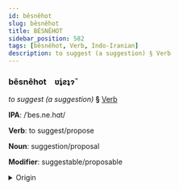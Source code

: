 ```yaml
---
id: bêsnêhot
slug: bêsnêhot
title: BÊSNÊHOT
sidebar_position: 582
tags: [bêsnêhot, Verb, Indo-Iranian]
description: to suggest (a suggestion) § Verb
---
```


### bêsnêhot&emsp;<span kind="abugida">ʋ́ʇƨʇɂ̆</span>

*to suggest (a suggestion)* **§** [Verb](../../tags/Verb)

**IPA**: /ˈbes.ne.hɑt/

**Verb**: to suggest/propose

**Noun**: suggestion/proposal

**Modifier**: suggestable/proposable

<details>
    <summary>Origin</summary>
    Persian پیشنهاد pišnehâd [pʰeːʃ.ne̞.ɦɑ́ːd̪]<br/>
    <em>Indo-Iranian Language Family</em>
</details>